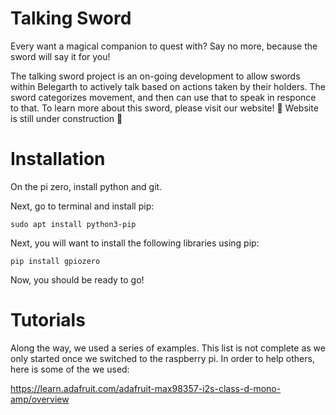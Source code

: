 # Talking Sword

Every want a magical companion to quest with? Say no more, because the sword will say it for you!

The talking sword project is an on-going development to allow swords within Belegarth to actively talk based on actions taken by their holders. The sword categorizes movement, and then can use that to speak in responce to that. To learn more about this sword, please visit our website! :construction: Website is still under construction :construction:

# Installation

On the pi zero, install python and git. 

Next, go to terminal and install pip:

```sudo apt install python3-pip```

Next, you will want to install the following libraries using pip:

```pip install gpiozero```

Now, you should be ready to go!

# Tutorials
Along the way, we used a series of examples. This list is not complete as we only started once we switched to the raspberry pi. In order to help others, here is some of the we used:

https://learn.adafruit.com/adafruit-max98357-i2s-class-d-mono-amp/overview
